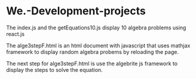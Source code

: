 # We.-Development-projects

The index.js and the getEquations10.js display 10 algebra problems using react.js

The alge3stepF.html is an html document with javascript that uses mathjax framework to display random algebra probems by reloading the page.

The next step for alge3stepF.html is use the algebrite js framework to display the steps to solve the equation.
